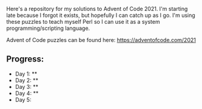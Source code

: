 Here's a repository for my solutions to Advent of Code 2021. I'm starting late because I forgot it exists, but hopefully I can catch up as I go. I'm using these puzzles to teach myself Perl so I can use it as a system programming/scripting language.

Advent of Code puzzles can be found here: https://adventofcode.com/2021

## Progress:

* Day 1: \*\*
* Day 2: \*\*
* Day 3: \*\*
* Day 4: \*\*
* Day 5: 